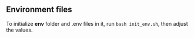 ## Environment files
To initialize **env** folder and .env files in it, run ```bash init_env.sh```, then adjust the values.



